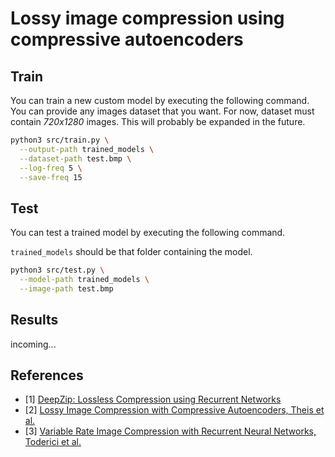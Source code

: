 # Lossy image compression using compressive autoencoders
## Train
You can train a new custom model by executing the following command.
You can provide any images dataset that you want. For now, dataset must contain *720x1280* images.
This will probably be expanded in the future.
```bash
python3 src/train.py \
  --output-path trained_models \
  --dataset-path test.bmp \
  --log-freq 5 \
  --save-freq 15
```
## Test
You can test a trained model by executing the following command.

`trained_models` should be that folder containing the model.
```bash
python3 src/test.py \
  --model-path trained_models \
  --image-path test.bmp
```
## Results
incoming...
## References
- [1] [DeepZip: Lossless Compression using Recurrent Networks](https://web.stanford.edu/class/archive/cs/cs224n/cs224n.1174/reports/2761006.pdf)
- [2] [Lossy Image Compression with Compressive Autoencoders, Theis et al.](https://arxiv.org/abs/1703.00395)
- [3] [Variable Rate Image Compression with Recurrent Neural Networks, Toderici et al.](http://arxiv.org/abs/1511.06085)